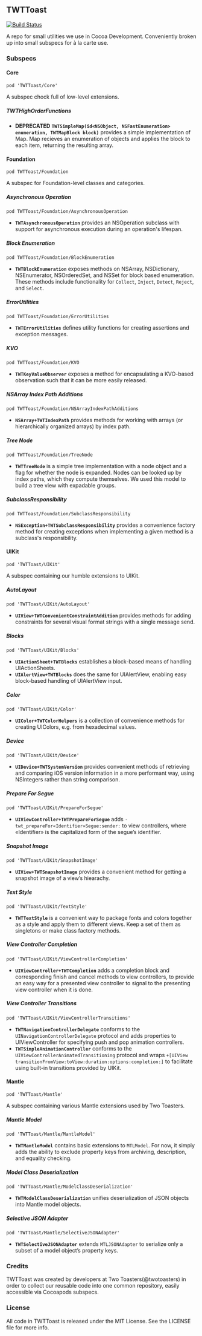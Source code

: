 ## TWTToast

[![Build Status](https://travis-ci.org/twotoasters/Toast.png?branch=travis-ci)](https://travis-ci.org/twotoasters/Toast)

A repo for small utilities we use in Cocoa Development. Conveniently broken up into small subspecs for à la carte use.

### Subspecs

#### Core

`pod 'TWTToast/Core'`

A subspec chock full of low-level extensions.

##### TWTHighOrderFunctions

* __DEPRECATED__ **`TWTSimpleMap(id<NSObject, NSFastEnumeration> enumeration, TWTMapBlock block)`** provides a simple implementation of Map. Map recieves an enumeration of objects and applies the block to each item, returning the resulting array.


#### Foundation

`pod TWTToast/Foundation`

A subspec for Foundation-level classes and categories.

##### Asynchronous Operation

`pod TWTToast/Foundation/AsynchronousOperation`

* **`TWTAsynchronousOperation`** provides an NSOperation subclass with support for asynchronous execution during an operation's lifespan.

##### Block Enumeration

`pod TWTToast/Foundation/BlockEnumeration`

* **`TWTBlockEnumeration`** exposes methods on NSArray, NSDictionary, NSEnumerator, NSOrderedSet, and NSSet for block based enumeration. These methods include functionality for `Collect`, `Inject`, `Detect`, `Reject`, and `Select`.

##### ErrorUtilities

`pod TWTToast/Foundation/ErrorUtilities`

* **`TWTErrorUtilities`** defines utility functions for creating assertions and exception messages.

##### KVO

`pod TWTToast/Foundation/KVO`

* **`TWTKeyValueObserver`** exposes a method for encapsulating a KVO-based observation such that it can be more easily released.

##### NSArray Index Path Additions

`pod TWTToast/Foundation/NSArrayIndexPathAdditions`

* **`NSArray+TWTIndexPath`** provides methods for working with arrays (or hierarchically organized arrays) by index path.

##### Tree Node

`pod TWTToast/Foundation/TreeNode`

* **`TWTTreeNode`** is a simple tree implementation with a node object and a flag for whether the node is expanded. Nodes can be looked up by index paths, which they compute themselves. We used this model to build a tree view with expadable groups.

##### SubclassResponsibility

`pod TWTToast/Foundation/SubclassResponsibility`

* **`NSException+TWTSubclassResponsibility`** provides a convenience factory method for creating exceptions when implementing a given method is a subclass's responsibility.


#### UIKit

`pod 'TWTToast/UIKit'`

A subspec containing our humble extensions to UIKit.

##### AutoLayout

`pod 'TWTToast/UIKit/AutoLayout'`

* **`UIView+TWTConvenientConstraintAddition`** provides methods for adding constraints for several visual format strings with a single message send.

##### Blocks

`pod 'TWTToast/UIKit/Blocks'`

* **`UIActionSheet+TWTBlocks`** establishes a block-based means of handling UIActionSheets.
* **`UIAlertView+TWTBlocks`** does the same for UIAlertView, enabling easy block-based handling of UIAlertView input.

##### Color

`pod 'TWTToast/UIKit/Color'`

* **`UIColor+TWTColorHelpers`** is a collection of convenience methods for creating UIColors, e.g. from hexadecimal values.

##### Device

`pod 'TWTToast/UIKit/Device'`

* **`UIDevice+TWTSystemVersion`** provides convenient methods of retrieving and comparing iOS version information in a more performant way, using NSIntegers rather than string comparison.

##### Prepare For Segue

`pod 'TWTToast/UIKit/PrepareForSegue'`

* **`UIViewController+TWTPrepareForSegue`** adds `-twt_prepareFor«Identifier»Segue:sender:` to view controllers, where «Identifier» is the capitalized form of the segue’s identifier.

##### Snapshot Image

`pod 'TWTToast/UIKit/SnapshotImage'`

* **`UIView+TWTSnapshotImage`** provides a convenient method for getting a snapshot image of a view’s hiearachy.

##### Text Style

`pod 'TWTToast/UIKit/TextStyle'`

* **`TWTTextStyle`** is a convenient way to package fonts and colors together as a style and apply them to different views. Keep a set of them as singletons or make class factory methods.

##### View Controller Completion

`pod 'TWTToast/UIKit/ViewControllerCompletion'`

* **`UIViewController+TWTCompletion`** adds a completion block and corresponding finish and cancel methods to view controllers, to provide an easy way for a presented view controller to signal to the presenting view controller when it is done.

##### View Controller Transitions

`pod 'TWTToast/UIKit/ViewControllerTransitions'`

* **`TWTNavigationControllerDelegate`** conforms to the `UINavigationControllerDelegate` protocol and adds properties to UIViewController for specifying push and pop animation controllers.
* **`TWTSimpleAnimationController`** conforms to the `UIViewControllerAnimatedTransitioning` protocol and wraps `+[UIView transitionFromView:toView:duration:options:completion:]` to facilitate using built-in transitions provided by UIKit.


#### Mantle

`pod 'TWTToast/Mantle'`

A subspec containing various Mantle extensions used by Two Toasters.

##### Mantle Model

`pod 'TWTToast/Mantle/MantleModel'`

* **`TWTMantleModel`** contains basic extensions to `MTLModel`. For now, it simply adds the ability to exclude property keys from archiving, description, and equality checking.

##### Model Class Deserialization

`pod 'TWTToast/Mantle/ModelClassDeserialization'`

* **`TWTModelClassDeserialization`** unifies deserialization of JSON objects into Mantle model objects.

##### Selective JSON Adapter

`pod 'TWTToast/Mantle/SelectiveJSONAdapter'`

* **`TWTSelectiveJSONAdapter`** extends `MTLJSONAdapter` to serialize only a subset of a model object’s property keys.


### Credits

TWTToast was created by developers at Two Toasters(@twotoasters) in order to collect our reusable code into one common repository, easily accessible via Cocoapods subspecs.

### License

All code in TWTToast is released under the MIT License. See the LICENSE file for more info.

